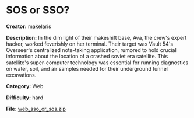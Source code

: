 # SOS or SSO?

**Creator:** makelaris

**Description:** In the dim light of their makeshift base, Ava, the crew's expert hacker, worked feverishly on her terminal. Their target was Vault 54's Overseer's centralized note-taking application, rumored to hold crucial information about the location of a crashed soviet era satellite. This satellite's super-computer technology was essential for running diagnostics on water, soil, and air samples needed for their underground tunnel excavations.

**Category:** Web

**Difficulty:** hard

**File:** [web_sso_or_sos.zip](web_sso_or_sos.zip)

